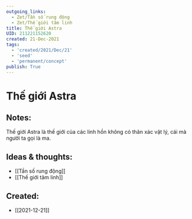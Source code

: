 ```yaml
---
outgoing_links:
  - Zet/Tần số rung động
  - Zet/Thế giới tâm linh
title: Thế giới Astra
UID: 211221152620
created: 21-Dec-2021
tags:
  - 'created/2021/Dec/21'
  - 'seed'
  - 'permanent/concept'
publish: True
---
```

# Thế giới Astra

## Notes:
Thế giới Astra là thế giới của các linh hồn không có thân xác vật lý, cái mà người ta gọi là ma.

## Ideas & thoughts:
- [[Tần số rung động]]
- [[Thế giới tâm linh]]


## Created:
- [[2021-12-21]]
